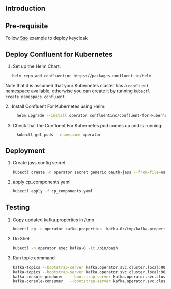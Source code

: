 ## Introduction

## Pre-requisite

Follow [Sso](../../keycloak/) example to deploy keycloak

## Deploy Confluent for Kubernetes

1. Set up the Helm Chart:
```bash
   helm repo add confluentinc https://packages.confluent.io/helm
```
Note that it is assumed that your Kubernetes cluster has a ``confluent`` namespace available, otherwise you can create it by running ``kubectl create namespace confluent``. 

2.. Install Confluent For Kubernetes using Helm:
```bash
     helm upgrade --install operator confluentinc/confluent-for-kubernetes --namespace operator
```
3. Check that the Confluent For Kubernetes pod comes up and is running:
```bash    
     kubectl get pods --namespace operator
```
## Deployment

1. Create jass config secret
    ```bash
    kubectl create -n operator secret generic oauth-jass --from-file=oauth.txt=oauth_jass.txt
    ```
2. apply cp_components.yaml
    ```bash
    kubectl apply -f cp_components.yaml
    ```
   
## Testing

1. Copy updated kafka.properties in /tmp
    ```bash
    kubectl cp -n operator kafka.properties  kafka-0:/tmp/kafka.properties
    ```
2. Do Shell
   ```bash
   kubectl -n operator exec kafka-0 -it /bin/bash
   ```
3. Run topic command
   ```bash
   kafka-topics --bootstrap-server kafka.operator.svc.cluster.local:9071 --topic test-topic --create --replication-factor 3 --command-config /tmp/kafka.properties
   kafka-topics --bootstrap-server kafka.operator.svc.cluster.local:9071 --topic test-topic --describe --command-config /tmp/kafka.properties
   kafka-console-producer   --bootstrap-server kafka.operator.svc.cluster.local:9071 --topic test-topic --producer.config /tmp/kafka.properties
   kafka-console-consumer   --bootstrap-server kafka.operator.svc.cluster.local:9071 --topic test-topic --from-beginning --consumer.config /tmp/kafka.properties
   ```